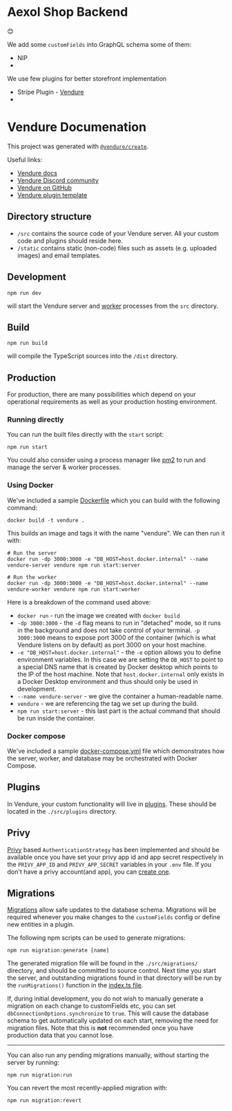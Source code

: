 # Aexol Shop Backend

😊

We add some `customFields` into GraphQL schema some of them:

- NIP
-

We use few plugins for better storefront implementation

- Stripe Plugin - [Vendure](https://docs.vendure.io/reference/core-plugins/payments-plugin/stripe-plugin/)
-

# Vendure Documenation

This project was generated with [`@vendure/create`](https://github.com/vendure-ecommerce/vendure/tree/master/packages/create).

Useful links:

- [Vendure docs](https://www.vendure.io/docs)
- [Vendure Discord community](https://www.vendure.io/community)
- [Vendure on GitHub](https://github.com/vendure-ecommerce/vendure)
- [Vendure plugin template](https://github.com/vendure-ecommerce/plugin-template)

## Directory structure

- `/src` contains the source code of your Vendure server. All your custom code and plugins should reside here.
- `/static` contains static (non-code) files such as assets (e.g. uploaded images) and email templates.

## Development

```
npm run dev
```

will start the Vendure server and [worker](https://www.vendure.io/docs/developer-guide/vendure-worker/) processes from
the `src` directory.

## Build

```
npm run build
```

will compile the TypeScript sources into the `/dist` directory.

## Production

For production, there are many possibilities which depend on your operational requirements as well as your production
hosting environment.

### Running directly

You can run the built files directly with the `start` script:

```
npm run start
```

You could also consider using a process manager like [pm2](https://pm2.keymetrics.io/) to run and manage
the server & worker processes.

### Using Docker

We've included a sample [Dockerfile](./Dockerfile) which you can build with the following command:

```
docker build -t vendure .
```

This builds an image and tags it with the name "vendure". We can then run it with:

```
# Run the server
docker run -dp 3000:3000 -e "DB_HOST=host.docker.internal" --name vendure-server vendure npm run start:server

# Run the worker
docker run -dp 3000:3000 -e "DB_HOST=host.docker.internal" --name vendure-worker vendure npm run start:worker
```

Here is a breakdown of the command used above:

- `docker run` - run the image we created with `docker build`
- `-dp 3000:3000` - the `-d` flag means to run in "detached" mode, so it runs in the background and does not take
  control of your terminal. `-p 3000:3000` means to expose port 3000 of the container (which is what Vendure listens
  on by default) as port 3000 on your host machine.
- `-e "DB_HOST=host.docker.internal"` - the `-e` option allows you to define environment variables. In this case we
  are setting the `DB_HOST` to point to a special DNS name that is created by Docker desktop which points to the IP of
  the host machine. Note that `host.docker.internal` only exists in a Docker Desktop environment and thus should only be
  used in development.
- `--name vendure-server` - we give the container a human-readable name.
- `vendure` - we are referencing the tag we set up during the build.
- `npm run start:server` - this last part is the actual command that should be run inside the container.

### Docker compose

We've included a sample [docker-compose.yml](./docker-compose.yml) file which demonstrates how the server, worker, and
database may be orchestrated with Docker Compose.

## Plugins

In Vendure, your custom functionality will live in [plugins](https://www.vendure.io/docs/plugins/).
These should be located in the `./src/plugins` directory.

## Privy

[Privy](https://docs.privy.io/) based `AuthenticationStrategy` has been implemented and should be available once you have set your privy app id and app secret respectively in the `PRIVY_APP_ID` and `PRIVY_APP_SECRET` variables in your `.env` file. If you don't have a privy account(and app), you can [create one](https://dashboard.privy.io/).

## Migrations

[Migrations](https://www.vendure.io/docs/developer-guide/migrations/) allow safe updates to the database schema. Migrations
will be required whenever you make changes to the `customFields` config or define new entities in a plugin.

The following npm scripts can be used to generate migrations:

```
npm run migration:generate [name]
```

The generated migration file will be found in the `./src/migrations/` directory, and should be committed to source control.
Next time you start the server, and outstanding migrations found in that directory will be run by the `runMigrations()`
function in the [index.ts file](./src/index.ts).

If, during initial development, you do not wish to manually generate a migration on each change to customFields etc, you
can set `dbConnectionOptions.synchronize` to `true`. This will cause the database schema to get automatically updated
on each start, removing the need for migration files. Note that this is **not** recommended once you have production
data that you cannot lose.

---

You can also run any pending migrations manually, without starting the server by running:

```
npm run migration:run
```

You can revert the most recently-applied migration with:

```
npm run migration:revert
```
